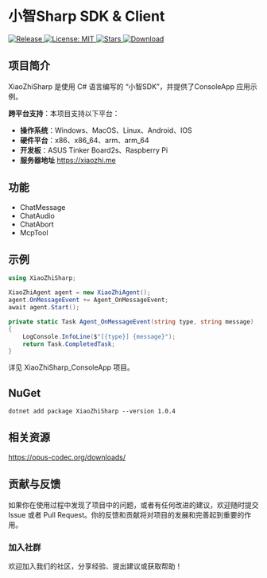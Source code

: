 # 小智Sharp SDK & Client

<p>
  <a href="https://github.com/zhulige/xiaozhi-sharp/releases/latest">
    <img src="https://img.shields.io/github/v/release/zhulige/xiaozhi-sharp?style=flat-square&logo=github&color=blue" alt="Release"/>
  </a>
  <a href="https://opensource.org/licenses/MIT">
    <img src="https://img.shields.io/badge/License-MIT-green.svg?style=flat-square" alt="License: MIT"/>
  </a>
  <a href="https://github.com/zhulige/xiaozhi-sharp/stargazers">
    <img src="https://img.shields.io/github/stars/zhulige/xiaozhi-sharp?style=flat-square&logo=github" alt="Stars"/>
  </a>
  <a href="https://github.com/zhulige/xiaozhi-sharp/releases/latest">
    <img src="https://img.shields.io/github/downloads/zhulige/xiaozhi-sharp/total?style=flat-square&logo=github&color=52c41a1&maxAge=86400" alt="Download"/>
  </a>
</p>

## 项目简介 
XiaoZhiSharp 是使用 C# 语言编写的 “小智SDK”，并提供了ConsoleApp 应用示例。

**跨平台支持**：本项目支持以下平台：
- **操作系统**：Windows、MacOS、Linux、Android、IOS
- **硬件平台**：x86、x86_64、arm、arm_64
- **开发板**：ASUS Tinker Board2s、Raspberry Pi
- **服务器地址** https://xiaozhi.me

## 功能
- ChatMessage
- ChatAudio
- ChatAbort
- McpTool

## 示例
``` C#
using XiaoZhiSharp;

XiaoZhiAgent agent = new XiaoZhiAgent();
agent.OnMessageEvent += Agent_OnMessageEvent;
await agent.Start();

private static Task Agent_OnMessageEvent(string type, string message)
{
    LogConsole.InfoLine($"[{type}] {message}");
    return Task.CompletedTask;
}
```

详见 XiaoZhiSharp_ConsoleApp 项目。

## NuGet
```
dotnet add package XiaoZhiSharp --version 1.0.4
```

## 相关资源
https://opus-codec.org/downloads/

## 贡献与反馈

如果你在使用过程中发现了项目中的问题，或者有任何改进的建议，欢迎随时提交 Issue 或者 Pull Request。你的反馈和贡献将对项目的发展和完善起到重要的作用。

### 加入社群

欢迎加入我们的社区，分享经验、提出建议或获取帮助！
